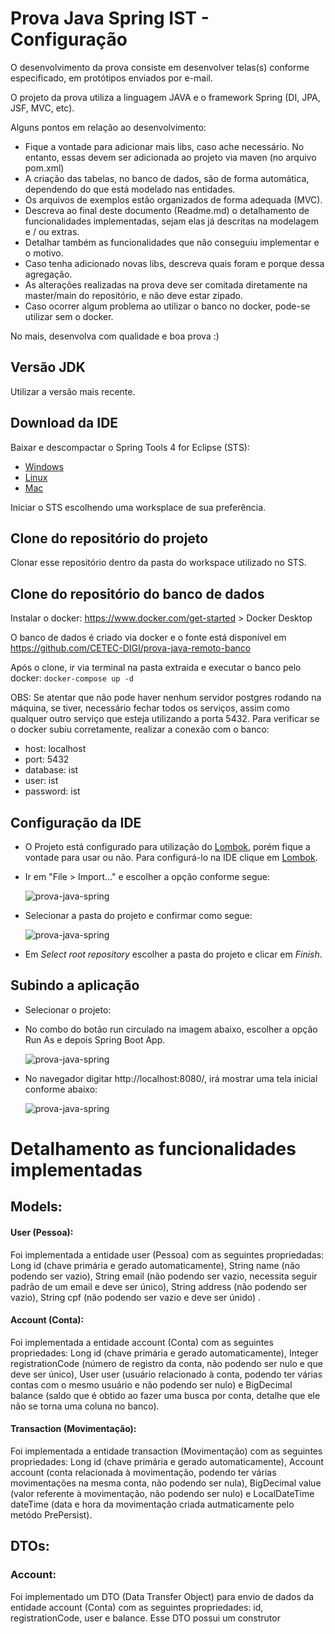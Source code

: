 # Prova Java Spring IST - Configuração

O desenvolvimento da prova consiste em desenvolver telas(s) conforme especificado, em protótipos enviados por e-mail.

O projeto da prova utiliza a linguagem JAVA e o framework Spring (DI, JPA, JSF, MVC, etc).

Alguns pontos em relação ao desenvolvimento:
- Fique a vontade para adicionar mais libs, caso ache necessário. No entanto, essas devem ser adicionada ao projeto via maven (no arquivo pom.xml)
- A criação das tabelas, no banco de dados, são de forma automática, dependendo do que está modelado nas entidades.
- Os arquivos de exemplos estão organizados de forma adequada (MVC).
- Descreva ao final deste documento (Readme.md) o detalhamento de funcionalidades implementadas, sejam elas já descritas na modelagem e / ou extras.
- Detalhar também as funcionalidades que não conseguiu implementar e o motivo.
- Caso tenha adicionado novas libs, descreva quais foram e porque dessa agregação.
- As alterações realizadas na prova deve ser comitada diretamente na master/main do repositório, e não deve estar zipado.
- Caso ocorrer algum problema ao utilizar o banco no docker, pode-se utilizar sem o docker.

No mais, desenvolva com qualidade e boa prova :)
## Versão JDK

Utilizar a versão mais recente.

## Download da IDE

Baixar e descompactar o Spring Tools 4 for Eclipse (STS):

- [Windows][sts-windows]
- [Linux][sts-linux]
- [Mac][sts-mac]

Iniciar o STS escolhendo uma worksplace de sua preferência.

## Clone do repositório do projeto

Clonar esse repositório dentro da pasta do workspace utilizado no STS.

## Clone do repositório do banco de dados

Instalar o docker: https://www.docker.com/get-started > Docker Desktop

O banco de dados é criado via docker e o fonte está disponível em https://github.com/CETEC-DIGI/prova-java-remoto-banco

Após o clone, ir via terminal na pasta extraida e executar o banco pelo docker: `docker-compose up -d`

OBS: Se atentar que não pode haver nenhum servidor postgres rodando na máquina, se tiver, necessário fechar todos os serviços, assim como
qualquer outro serviço que esteja utilizando a porta 5432. Para verificar se o docker subiu corretamente, realizar a conexão com o banco:
- host: localhost
- port: 5432
- database: ist
- user: ist
- password: ist

## Configuração da IDE

- O Projeto está configurado para utilização do [Lombok][lombok], porém fique a vontade para usar ou não. Para configurá-lo na IDE clique em [Lombok][lombok].

- Ir em "File > Import..." e escolher a opção conforme segue:

  ![prova-java-spring](api/src/main/resources/static/img/import_project.png)

- Selecionar a pasta do projeto e confirmar como segue:

  ![prova-java-spring](api/src/main/resources/static/img/import_project_confirmation.png)

- Em *Select root repository* escolher a pasta do projeto e clicar em *Finish*.

## Subindo a aplicação

- Selecionar o projeto:
- No combo do botão run circulado na imagem abaixo, escolher a opção Run As e depois Spring Boot App.

  ![prova-java-spring](api/src/main/resources/static/img/start_project.png)


- No navegador digitar http://localhost:8080/, irá mostrar uma tela inicial conforme abaixo:

  ![prova-java-spring](api/src/main/resources/static/img/page_user.png)

[sts-windows]: https://download.springsource.com/release/STS4/4.11.0.RELEASE/dist/e4.20/spring-tool-suite-4-4.11.0.RELEASE-e4.20.0-win32.win32.x86_64.self-extracting.jar

[sts-linux]: https://download.springsource.com/release/STS4/4.11.0.RELEASE/dist/e4.20/spring-tool-suite-4-4.11.0.RELEASE-e4.20.0-linux.gtk.x86_64.tar.gz

[sts-mac]: https://download.springsource.com/release/STS4/4.11.0.RELEASE/dist/e4.20/spring-tool-suite-4-4.11.0.RELEASE-e4.20.0-macosx.cocoa.x86_64.dmg

[lombok]: https://projectlombok.org/setup/eclipse

# Detalhamento as funcionalidades implementadas

## Models:

#### User (Pessoa):

Foi implementada a entidade user (Pessoa) com as seguintes propriedadas: Long id (chave primária e gerado automaticamente), String name (não podendo ser vazio), String email (não podendo ser vazio, necessita seguir padrão de um email e deve ser único), String address (não podendo ser vazio), String cpf (não podendo ser vazio e deve ser únido) .

#### Account (Conta):

Foi implementada a entidade account (Conta) com as seguintes propriedades: Long id (chave primária e gerado automaticamente), Integer registrationCode (número de registro da conta, não podendo ser nulo e que deve ser único), User user (usuário relacionado à conta, podendo ter várias contas com o mesmo usuário e não podendo ser nulo) e BigDecimal balance (saldo que é obtido ao fazer uma busca por conta, detalhe que ele não se torna uma coluna no banco).

#### Transaction (Movimentação):

Foi implementada a entidade transaction (Movimentação) com as seguintes propriedades: Long id (chave primária e gerado automaticamente), Account account (conta relacionada à movimentação, podendo ter várias movimentações na mesma conta, não podendo ser nula), BigDecimal value (valor referente à movimentação, não podendo ser nulo) e LocalDateTime dateTime (data e hora da movimentação criada autmaticamente pelo metódo PrePersist).

## DTOs: 

### Account:

Foi implementado um DTO (Data Transfer Object) para envio de dados da entidade account (Conta) com as seguintes propriedades: id, registrationCode, user e balance. Esse DTO possui um construtor 

